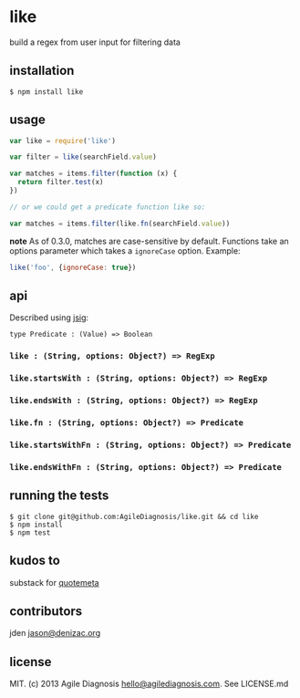 # like
build a regex from user input for filtering data

## installation

```console
$ npm install like
```

## usage
```js
var like = require('like')

var filter = like(searchField.value)

var matches = items.filter(function (x) {
  return filter.test(x)
})

// or we could get a predicate function like so:

var matches = items.filter(like.fn(searchField.value))
```

**note** As of 0.3.0, matches are case-sensitive by default. Functions take an options parameter which takes a `ignoreCase` option. Example:

```js
like('foo', {ignoreCase: true})
```

## api

Described using [jsig](https://github.com/jden/jsig):

`type Predicate : (Value) => Boolean`

### `like : (String, options: Object?) => RegExp`

### `like.startsWith : (String, options: Object?) => RegExp`

### `like.endsWith : (String, options: Object?) => RegExp`

### `like.fn : (String, options: Object?) => Predicate`

### `like.startsWithFn : (String, options: Object?) => Predicate`

### `like.endsWithFn : (String, options: Object?) => Predicate`

## running the tests

```console
$ git clone git@github.com:AgileDiagnosis/like.git && cd like
$ npm install
$ npm test
```

## kudos to
substack for [quotemeta](https://www.npmjs.org/package/quotemeta)

## contributors

jden <jason@denizac.org>

## license
MIT. (c) 2013 Agile Diagnosis <hello@agilediagnosis.com>. See LICENSE.md